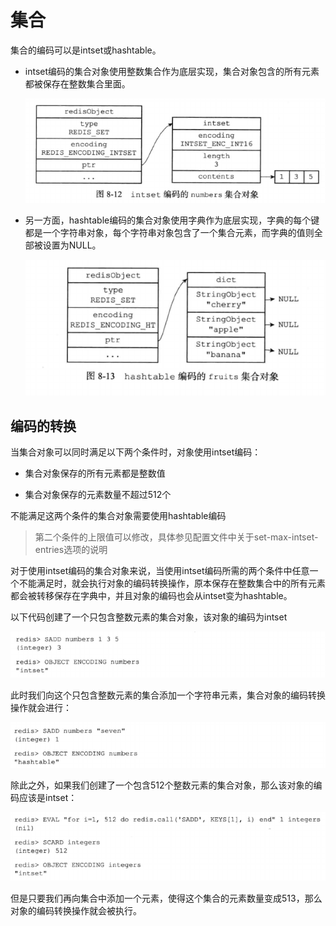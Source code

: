 # 集合

集合的编码可以是intset或hashtable。

- intset编码的集合对象使用整数集合作为底层实现，集合对象包含的所有元素都被保存在整数集合里面。

  ![](../assets/508b37f195b91f7d901273d4cd2d87f0_1.png)

- 另一方面，hashtable编码的集合对象使用字典作为底层实现，字典的每个键都是一个字符串对象，每个字符串对象包含了一个集合元素，而字典的值则全部被设置为NULL。

  ![](../assets/508b37f195b91f7d901273d4cd2d87f0_2.png)

## 编码的转换

当集合对象可以同时满足以下两个条件时，对象使用intset编码：

- 集合对象保存的所有元素都是整数值

- 集合对象保存的元素数量不超过512个

不能满足这两个条件的集合对象需要使用hashtable编码

> 第二个条件的上限值可以修改，具体参见配置文件中关于set-max-intset-entries选项的说明

对于使用intset编码的集合对象来说，当使用intset编码所需的两个条件中任意一个不能满足时，就会执行对象的编码转换操作，原本保存在整数集合中的所有元素都会被转移保存在字典中，并且对象的编码也会从intset变为hashtable。

以下代码创建了一个只包含整数元素的集合对象，该对象的编码为intset

![](../assets/508b37f195b91f7d901273d4cd2d87f0_3.png)

此时我们向这个只包含整数元素的集合添加一个字符串元素，集合对象的编码转换操作就会进行：

![](../assets/508b37f195b91f7d901273d4cd2d87f0_4.png)

除此之外，如果我们创建了一个包含512个整数元素的集合对象，那么该对象的编码应该是intset：

![](../assets/508b37f195b91f7d901273d4cd2d87f0_5.png)

但是只要我们再向集合中添加一个元素，使得这个集合的元素数量变成513，那么对象的编码转换操作就会被执行。

